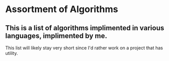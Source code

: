 # Assortment of Algorithms

## This is a list of algorithms implimented in various languages, implimented by me. 

This list will likely stay very short since I'd rather work on a project that has utility. 

